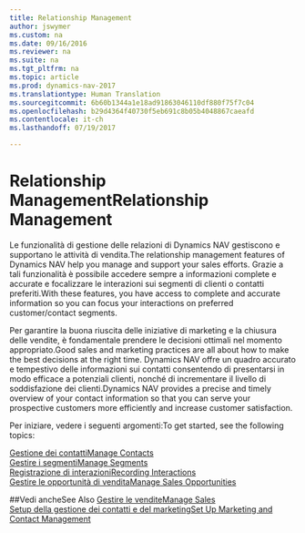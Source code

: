 ```yaml
---
title: Relationship Management
author: jswymer
ms.custom: na
ms.date: 09/16/2016
ms.reviewer: na
ms.suite: na
ms.tgt_pltfrm: na
ms.topic: article
ms.prod: dynamics-nav-2017
ms.translationtype: Human Translation
ms.sourcegitcommit: 6b60b1344a1e18ad91863046110df880f75f7c04
ms.openlocfilehash: b29d4364f40730f5eb691c8b05b4048867caeafd
ms.contentlocale: it-ch
ms.lasthandoff: 07/19/2017

---
```

# <a name="relationship-management"></a><span data-ttu-id="9744c-102">Relationship Management</span><span class="sxs-lookup"><span data-stu-id="9744c-102">Relationship Management</span></span>
<span data-ttu-id="9744c-103">Le funzionalità di gestione delle relazioni di Dynamics NAV gestiscono e supportano le attività di vendita.</span><span class="sxs-lookup"><span data-stu-id="9744c-103">The relationship management features of Dynamics NAV help you manage and support your sales efforts.</span></span> <span data-ttu-id="9744c-104">Grazie a tali funzionalità è possibile accedere sempre a informazioni complete e accurate e focalizzare le interazioni sui segmenti di clienti o contatti preferiti.</span><span class="sxs-lookup"><span data-stu-id="9744c-104">With these features, you have access to complete and accurate information so you can focus your interactions on preferred customer/contact segments.</span></span>

<span data-ttu-id="9744c-105">Per garantire la buona riuscita delle iniziative di marketing e la chiusura delle vendite, è fondamentale prendere le decisioni ottimali nel momento appropriato.</span><span class="sxs-lookup"><span data-stu-id="9744c-105">Good sales and marketing practices are all about how to make the best decisions at the right time.</span></span> <span data-ttu-id="9744c-106">Dynamics NAV offre un quadro accurato e tempestivo delle informazioni sui contatti consentendo di presentarsi in modo efficace a potenziali clienti, nonché di incrementare il livello di soddisfazione dei clienti.</span><span class="sxs-lookup"><span data-stu-id="9744c-106">Dynamics NAV provides a precise and timely overview of your contact information so that you can serve your prospective customers more efficiently and increase customer satisfaction.</span></span>

<span data-ttu-id="9744c-107">Per iniziare, vedere i seguenti argomenti:</span><span class="sxs-lookup"><span data-stu-id="9744c-107">To get started, see the following topics:</span></span>

[<span data-ttu-id="9744c-108">Gestione dei contatti</span><span class="sxs-lookup"><span data-stu-id="9744c-108">Manage Contacts</span></span>](marketing-contacts.md)  
[<span data-ttu-id="9744c-109">Gestire i segmenti</span><span class="sxs-lookup"><span data-stu-id="9744c-109">Manage Segments</span></span>](marketing-segments.md)  
[<span data-ttu-id="9744c-110">Registrazione di interazioni</span><span class="sxs-lookup"><span data-stu-id="9744c-110">Recording Interactions</span></span>](marketing-interactions.md)  
[<span data-ttu-id="9744c-111">Gestire le opportunità di vendita</span><span class="sxs-lookup"><span data-stu-id="9744c-111">Manage Sales Opportunities</span></span>](marketing-manage-sales-opportunities.md)

##<a name="see-also"></a><span data-ttu-id="9744c-112">Vedi anche</span><span class="sxs-lookup"><span data-stu-id="9744c-112">See Also</span></span>
[<span data-ttu-id="9744c-113">Gestire le vendite</span><span class="sxs-lookup"><span data-stu-id="9744c-113">Manage Sales</span></span>](sales-manage-sales.md)  
[<span data-ttu-id="9744c-114">Setup della gestione dei contatti e del marketing</span><span class="sxs-lookup"><span data-stu-id="9744c-114">Set Up Marketing and Contact Management</span></span>](marketing-setup-marketing.md)

